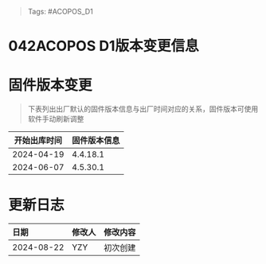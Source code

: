 > Tags: #ACOPOS_D1

# 042ACOPOS D1版本变更信息

# 固件版本变更

> 下表列出出厂默认的固件版本信息与出厂时间对应的关系，固件版本可使用软件手动刷新调整

| 开始出库时间     | 固件版本信息   |
| ---------- | -------- |
| 2024-04-19 | 4.4.18.1 |
| 2024-06-07 | 4.5.30.1 |

# 更新日志

| 日期                             | 修改人 | 修改内容 |
| :----------------------------- | :-- | :--- |
| 2024-08-22 | YZY | 初次创建 |
